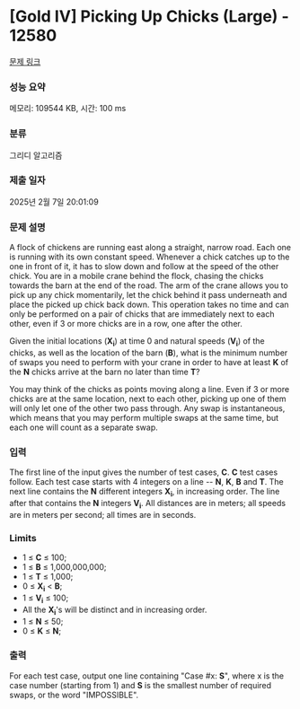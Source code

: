 # [Gold IV] Picking Up Chicks (Large) - 12580 

[문제 링크](https://www.acmicpc.net/problem/12580) 

### 성능 요약

메모리: 109544 KB, 시간: 100 ms

### 분류

그리디 알고리즘

### 제출 일자

2025년 2월 7일 20:01:09

### 문제 설명

<p>A flock of chickens are running east along a straight, narrow road. Each one is running with its own constant speed. Whenever a chick catches up to the one in front of it, it has to slow down and follow at the speed of the other chick. You are in a mobile crane behind the flock, chasing the chicks towards the barn at the end of the road. The arm of the crane allows you to pick up any chick momentarily, let the chick behind it pass underneath and place the picked up chick back down. This operation takes no time and can only be performed on a pair of chicks that are immediately next to each other, even if 3 or more chicks are in a row, one after the other.</p>

<p>Given the initial locations (<strong>X<sub>i</sub></strong>) at time 0 and natural speeds (<strong>V<sub>i</sub></strong>) of the chicks, as well as the location of the barn (<strong>B</strong>), what is the minimum number of swaps you need to perform with your crane in order to have at least <strong>K</strong> of the <strong>N</strong> chicks arrive at the barn no later than time <strong>T</strong>?</p>

<p>You may think of the chicks as points moving along a line. Even if 3 or more chicks are at the same location, next to each other, picking up one of them will only let one of the other two pass through. Any swap is instantaneous, which means that you may perform multiple swaps at the same time, but each one will count as a separate swap.</p>

### 입력 

 <p>The first line of the input gives the number of test cases, <strong>C</strong>.  <strong>C</strong> test cases follow. Each test case starts with 4 integers on a line -- <strong>N</strong>, <strong>K</strong>, <strong>B</strong> and <strong>T</strong>. The next line contains the <strong>N</strong> different integers <strong>X<sub>i</sub></strong>, in increasing order. The line after that contains the <strong>N</strong> integers <strong>V<sub>i</sub></strong>. All distances are in meters; all speeds are in meters per second; all times are in seconds.</p>

<h3>Limits</h3>

<ul>
	<li>1 ≤ <strong>C</strong> ≤ 100;</li>
	<li>1 ≤ <strong>B</strong> ≤ 1,000,000,000;</li>
	<li>1 ≤ <strong>T</strong> ≤ 1,000;</li>
	<li>0 ≤ <strong>X<sub>i</sub></strong> < <strong>B</strong>;</li>
	<li>1 ≤ <strong>V<sub>i</sub></strong> ≤ 100;</li>
	<li>All the <strong>X<sub>i</sub></strong>'s will be distinct and in increasing order.</li>
	<li>1 ≤ <strong>N</strong> ≤ 50;</li>
	<li>0 ≤ <strong>K</strong> ≤ <strong>N</strong>;</li>
</ul>

### 출력 

 <p>For each test case, output one line containing "Case #x: <strong>S</strong>", where x is the case number (starting from 1) and <strong>S</strong> is the smallest number of required swaps, or the word "IMPOSSIBLE".</p>

